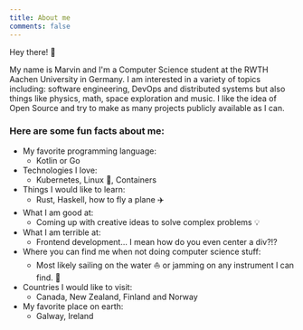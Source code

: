 ```yaml
---
title: About me
comments: false
---
```


Hey there! :wave:

My name is Marvin and I'm a Computer Science student at the RWTH Aachen University in Germany.
I am interested in a variety of topics including: software engineering, DevOps and distributed systems but also things like physics, math, space exploration and music.
I like the idea of Open Source and try to make as many projects publicly available as I can.

### Here are some fun facts about me:

+ My favorite programming language:
    + Kotlin or Go
+ Technologies I love:
    + Kubernetes, Linux :penguin:, Containers
+ Things I would like to learn:
    + Rust, Haskell, how to fly a plane :airplane:
+ What I am good at:
    + Coming up with creative ideas to solve complex problems :bulb:
+ What I am terrible at:
    + Frontend development... I mean how do you even center a div?!?
+ Where you can find me when not doing computer science stuff:
    + Most likely sailing on the water :sailboat: or jamming on any instrument I can find. :trumpet:
+ Countries I would like to visit:
    + Canada, New Zealand, Finland and Norway
+ My favorite place on earth:
    + Galway, Ireland
